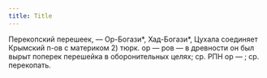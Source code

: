 ```yaml
---
title: Title
---
```


Перекопский перешеек, — Ор-Богази*, Хад-Богази*, Цухала соединяет Крымский п-ов
с материком 2) тюрк. ор — ров — в древности он был вырыт поперек перешейка в
оборонительных целях; ср. РПН ор — ; ср. перекопать.

